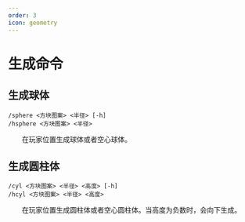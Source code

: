 ```yaml
---
order: 3
icon: geometry
---
```

# 生成命令

## 生成球体

```text
/sphere <方块图案> <半径> [-h]
/hsphere <方块图案> <半径>
```

&emsp;&emsp;在玩家位置生成球体或者空心球体。

## 生成圆柱体

```text
/cyl <方块图案> <半径> <高度> [-h]
/hcyl <方块图案> <半径> <高度>
```

&emsp;&emsp;在玩家位置生成圆柱体或者空心圆柱体。当高度为负数时，会向下生成。
